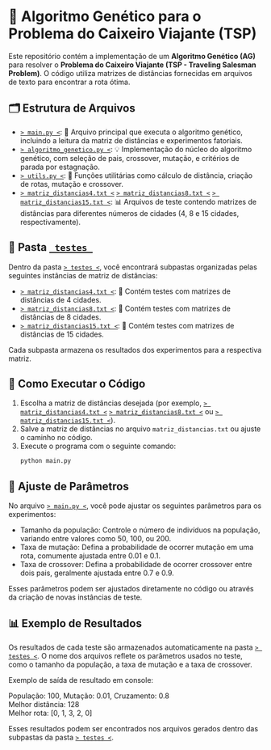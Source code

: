 # 🧬 Algoritmo Genético para o Problema do Caixeiro Viajante (TSP)

Este repositório contém a implementação de um **Algoritmo Genético (AG)** para resolver o **Problema do Caixeiro Viajante (TSP - Traveling Salesman Problem)**. O código utiliza matrizes de distâncias fornecidas em arquivos de texto para encontrar a rota ótima.

## 🗂️ Estrutura de Arquivos

- [` > main.py < `](./main.py): 🚀 Arquivo principal que executa o algoritmo genético, incluindo a leitura da matriz de distâncias e experimentos fatoriais.
- [` > algoritmo_genetico.py < `](./algoritmo_genetico.py): 💡 Implementação do núcleo do algoritmo genético, com seleção de pais, crossover, mutação, e critérios de parada por estagnação.
- [` > utils.py < `](./utils.py): 🔧 Funções utilitárias como cálculo de distância, criação de rotas, mutação e crossover.
- [` > matriz_distancias4.txt < `](./matriz_distancias4.txt) [` > matriz_distancias8.txt < `](./matriz_distancias8.txt) [` > matriz_distancias15.txt < `](./matriz_distancias15.txt): 📊 Arquivos de teste contendo matrizes de distâncias para diferentes números de cidades (4, 8 e 15 cidades, respectivamente).

## 📂 Pasta [`  testes  `](./testes)

Dentro da pasta [` > testes < `](./testes), você encontrará subpastas organizadas pelas seguintes instâncias de matriz de distâncias:

- [` > matriz_distancias4.txt < `](./matriz_distancias4.txt): 🔢 Contém testes com matrizes de distâncias de 4 cidades.
- [` > matriz_distancias8.txt < `](./matriz_distancias8.txt): 🔢 Contém testes com matrizes de distâncias de 8 cidades.
- [` > matriz_distancias15.txt < `](./matriz_distancias15.txt): 🔢 Contém testes com matrizes de distâncias de 15 cidades.

Cada subpasta armazena os resultados dos experimentos para a respectiva matriz.

## 🚀 Como Executar o Código

1. Escolha a matriz de distâncias desejada (por exemplo, [` > matriz_distancias4.txt < `](./matriz_distancias4.txt) [` > matriz_distancias8.txt < `](./matriz_distancias8.txt) ou [` > matriz_distancias15.txt < `](./matriz_distancias15.txt)).
2. Salve a matriz de distâncias no arquivo `matriz_distancias.txt` ou ajuste o caminho no código.
3. Execute o programa com o seguinte comando:
   ```bash
   python main.py

## 🔧 Ajuste de Parâmetros

No arquivo [` > main.py < `](./main.py), você pode ajustar os seguintes parâmetros para os experimentos:  

- Tamanho da população: Controle o número de indivíduos na população, variando entre valores como 50, 100, ou 200.
- Taxa de mutação: Defina a probabilidade de ocorrer mutação em uma rota, comumente ajustada entre 0.01 e 0.1.
- Taxa de crossover: Defina a probabilidade de ocorrer crossover entre dois pais, geralmente ajustada entre 0.7 e 0.9.

Esses parâmetros podem ser ajustados diretamente no código ou através da criação de novas instâncias de teste.

## 📊 Exemplo de Resultados

Os resultados de cada teste são armazenados automaticamente na pasta [` > testes < `](./testes). O nome dos arquivos reflete os parâmetros usados no teste, como o tamanho da população, a taxa de mutação e a taxa de crossover.

Exemplo de saída de resultado em console:

População: 100, Mutação: 0.01, Cruzamento: 0.8  
Melhor distância: 128  
Melhor rota: [0, 1, 3, 2, 0]  

Esses resultados podem ser encontrados nos arquivos gerados dentro das subpastas da pasta [` > testes < `](./testes).
